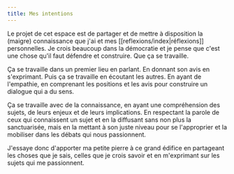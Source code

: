 ```yaml
---
title: Mes intentions
---
```


Le projet de cet espace est de partager et de mettre à disposition la (maigre) connaissance que j'ai et mes [[reflexions/index|réflexions]] personnelles.
Je crois beaucoup dans la démocratie et je pense que c'est une chose qu'il faut défendre et construire. Que ça se travaille.

Ça se travaille dans un premier lieu en parlant. En donnant son avis en s'exprimant. Puis ça se travaille en écoutant les autres. En ayant de l'empathie, en comprenant les positions et les avis pour construire un dialogue qui a du sens.

Ça se travaille avec de la connaissance, en ayant une compréhension des sujets, de leurs enjeux et de leurs implications. En respectant la parole de ceux qui connaissent un sujet et en la diffusant sans non plus la sanctuarisée, mais en la mettant à son juste niveau pour se l'approprier et la mobiliser dans les débats qui nous passionnent.

J'essaye donc d'apporter ma petite pierre à ce grand édifice en partageant les choses que je sais, celles que je crois savoir et en m'exprimant sur les sujets qui me passionnent.
